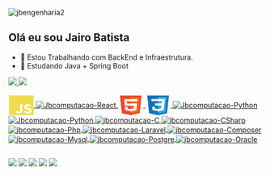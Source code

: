 
![jbengenharia2](https://user-images.githubusercontent.com/16759381/129243847-4620f9a6-8a5d-4b55-bdb2-a66285177d91.jpg)


## Olá eu sou  Jairo Batista


- 🔭 Estou Trabalhando com BackEnd e Infraestrutura.
- 🌱 Estudando Java + Spring Boot

<div>
  <a href="https://github.com/jbcomputacao">
    <img height="150em" src="https://github-readme-stats.vercel.app/api?username=jbcomputacao&show_icons=true&theme=highcontrast&include_all_commits=true&count_private=true"/>
    <img height="150em" src="https://github-readme-stats.vercel.app/api/top-langs/?username=jbcomputacao&layout=compact&langs_count=7&theme=highcontrast"/>
</div>
<div style="display: inline_block"><br>
  <img align="center" alt="Jbcomputacao-Js" height="40" width="50" src="https://raw.githubusercontent.com/devicons/devicon/master/icons/javascript/javascript-plain.svg"/>
  <img align="center" alt="Jbcomputacao-React" height="40" width="50" src="https://img.icons8.com/color/50/000000/java-coffee-cup-logo--v2.png"/>
  <img align="center" alt="Jbcomputacao-HTML" height="40" width="50" src="https://raw.githubusercontent.com/devicons/devicon/master/icons/html5/html5-original.svg"/>
  <img align="center" alt="Jbcomputacao-CSS" height="40" width="50" src="https://raw.githubusercontent.com/devicons/devicon/master/icons/css3/css3-original.svg"/>
  <img align="center" alt="Jbcomputacao-Python" height="40" width="50" src="https://img.icons8.com/color/50/000000/angularjs.png"/>
<img align="center" alt="Jbcomputacao-Python" height="40" width="50"  src="https://img.icons8.com/color/48/000000/spring-logo.png"/>
<img align="center" alt="jbcomputacao-C" height="40" width="50" src="https://cdn.jsdelivr.net/gh/devicons/devicon/icons/c/c-original.svg"/>
    <img align="center" alt="jbcomputacao-CSharp" height="40" width="50" src="https://cdn.jsdelivr.net/gh/devicons/devicon/icons/csharp/csharp-original.svg"/>
    <img align="center" alt="jbcomputacao-Php" height="40" width="50" src="https://cdn.jsdelivr.net/gh/devicons/devicon/icons/php/php-original.svg"/>
    <img align="center" alt="jbcomputacao-Laravel" height="40" width="50" src="https://cdn.jsdelivr.net/gh/devicons/devicon/icons/laravel/laravel-plain-wordmark.svg"/>
    <img align="center" alt="jbcomputacao-Composer" height="40" width="50" src="https://cdn.jsdelivr.net/gh/devicons/devicon/icons/composer/composer-original.svg"/>
    <img align="center" alt="jbcomputacao-Mysql" height="40" width="50" src="https://cdn.jsdelivr.net/gh/devicons/devicon/icons/mysql/mysql-original-wordmark.svg"/>
    <img align="center" alt="jbcomputacao-Postgre" height="40" width="50" src="https://cdn.jsdelivr.net/gh/devicons/devicon/icons/postgresql/postgresql-original-wordmark.svg"/>
    <img align="center" alt="jbcomputacao-Oracle" height="40" width="50" src="https://cdn.jsdelivr.net/gh/devicons/devicon/icons/oracle/oracle-original.svg"/>    

</div>

  
  ##
 
<div> 
  
  <a href="https://www.facebook.com/jbcomputacao" target="_blank"><img src="https://img.shields.io/badge/Facebook-1877F2?style=for-the-badge&logo=facebook&logoColor=white"></a>
  <a href="https://www.linkedin.com/in/jairo-batista-da-paixao-63235153/" target="_blank"><img src="https://img.shields.io/badge/LinkedIn-0077B5?style=for-the-badge&logo=linkedin&logoColor=white"></a>
  <a href="https://www.instagram.com/jbcomputacao/" target="_blank"><img src="https://img.shields.io/badge/-Instagram-%23E4405F?style=for-the-badge&logo=instagram&logoColor=white" target="_blank"></a>
 	<a href="https://twitter.com/jbcomputacao" target="_blank"><img src="https://img.shields.io/badge/Twitter-1DA1F2?style=for-the-badge&logo=twitter&logoColor=white"/></a>
  <a href = "mailto:contato@jbcomputacao"><img src="https://img.shields.io/badge/-Gmail-%23333?style=for-the-badge&logo=gmail&logoColor=white" target="_blank"></a>
 </div>
